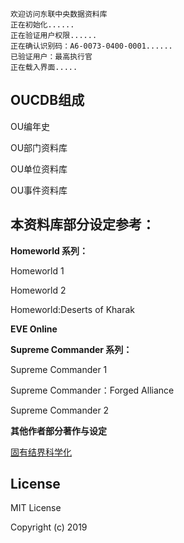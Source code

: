     欢迎访问东联中央数据资料库
    正在初始化......
    正在验证用户权限......
    正在确认识别码：A6-0073-0400-0001......
    已验证用户：最高执行官
    正在载入界面.....

## OUCDB组成
OU编年史

OU部门资料库

OU单位资料库

OU事件资料库


## 本资料库部分设定参考：
**Homeworld 系列：**

Homeworld 1

Homeworld 2

Homeworld:Deserts of Kharak

**EVE Online**

**Supreme Commander 系列：**

Supreme Commander 1

Supreme Commander：Forged Alliance

Supreme Commander 2

**其他作者部分著作与设定**

[固有结界科学化](https://www.ciweimao.com/reader/300121 "刺猬猫作者书栏")

## License
MIT License

Copyright (c) 2019 
